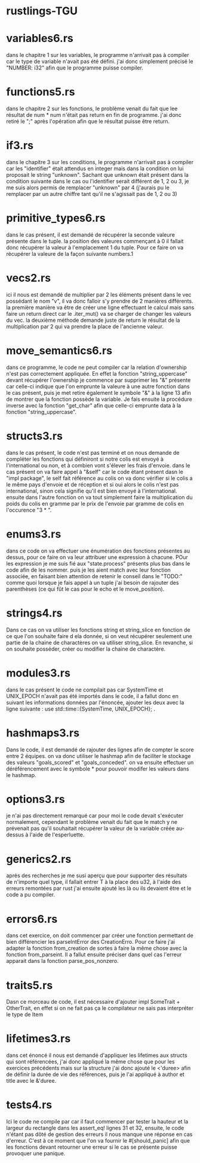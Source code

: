 # rustlings-TGU

# variables6.rs

dans le chapitre 1 sur les variables, le programme n'arrivait pas à compiler car le type de variable n'avait pas été défini. j'ai donc simplement précisé le "NUMBER: i32" afin que le programme puisse compiler.

# functions5.rs

dans le chapitre 2 sur les fonctions, le problème venait du fait que lee résultat de num * num n'était pas return en fin de programme. j'ai donc retiré le ";" après l'opération afin que le résultat puisse être return.

# if3.rs

dans le chapitre 3 sur les conditions, le programme n'arrivait pas à compiler car les "identifier" était attendus en integer mais dans la condition on lui proposait le string "unknown". Sachant que unknown était présent dans la condition suivante dans le cas ou l'identifier serait différent de 1, 2 ou 3, je me suis alors permis de remplacer "unknown" par 4 (j'aurais pu le remplacer par un autre chiffre tant qu'il ne s'agissait pas de 1, 2 ou 3)

# primitive_types6.rs

dans le cas présent, il est demandé de récupérer la seconde valeure présente dans le tuple. la position des valeures commençant à 0 il fallait donc récupérer la valeur à l'emplacement 1 du tuple. Pour ce faire on va récupérer la valeure de la façon suivante numbers.1

# vecs2.rs

ici il nous est demandé de multiplier par 2 les éléments présent dans le vec possédant le nom "v", il va donc falloir s'y prendre de 2 manières différents. la première manière va être de créer une ligne effectuant le calcul mais sans faire un return direct car le .iter_mut() va se charger de changer les valeurs du vec. la deuxième méthode demande juste de return le résultat de la multiplication par 2 qui va prendre la place de l'ancienne valeur.

# move_semantics6.rs

dans ce programme, le code ne peut compiler car la relation d'ownership n'est pas correctement appliquée. En effet la fonction "string_uppercase" devant récupérer l'ownership je commence par supprimer les "&" présente car celle-ci indique que l'on emprunte la valeure à une autre fonction dans le cas présent, puis je met retire également le symbole "&" à la ligne 13 afin de montrer que la fonction possède la variable. Je fais ensuite la procédure inverse avec la fonction "get_char" afin que celle-ci emprunte data à la fonction "string_uppercase".

# structs3.rs

dans le cas présent, le code n'est pas terminé et on nous demande de compléter les fonctions qui définiront si notre colis est envoyé à l'international ou non, et à combien vont s'élever les frais d'envoie. dans le cas présent on va faire appel à "&self" car le code étant présent dasn le "impl package", le self fait référence au colis on va donc vérifier si le colis a le même pays d'envoie et de réception et si oui alors le colis n'est pas international, sinon cela signifie qu'il est bien envoyé à l'international. ensuite dans l'autre fonction on va tout simplement faire la multiplication du poids du colis en gramme par le prix de l'envoie par gramme de colis en l'occurence "3 * <poids du colis>".

# enums3.rs

dans ce code on va effectuer une énumération des fonctions présentes au dessus, pour ce faire on va leur attribuer une expression à chacune. POur les expression je me suis fié aux "state.process" présents plus bas dans le code afin de les nommer. puis je les aient match avec leur fonction associée, en faisant bien attention de retenir le conseil dans le "TODO:" comme quoi lorsque je fais appel à un tuple j'ai besoin de rajouter des parenthèses (ce qui fût le cas pour le echo et le move_position).

# strings4.rs

Dans ce cas on va utiliser les fonctions string et string_slice en fonction de ce que l'on souhaite faire d ela donnée, si on veut récupérer seulement une partie de la chaine de charactères on va utiliser string_slice. En revanche, si on souhaite posséder, créer ou modifier la chaine de charactère.

# modules3.rs

dans le cas présent le code ne compilait pas car SystemTime et UNIX_EPOCH n'avait pas été importés dans le code, il a fallut donc en suivant les informations données par l'énoncée, ajouter les deux avec la ligne suivante : use std::time::{SystemTime, UNIX_EPOCH}; .

# hashmaps3.rs

Dans le code, il est demandé de rajouter des lignes afin de compter le score entre 2 équipes. on va donc utiliser le hashmap afin de faciliter le stockage des valeurs "goals_scored" et "goals_conceded". on va ensuite effectuer un déréférencement avec le symbole * pour pouvoir modifer les valeurs dans le hashmap.

# options3.rs

je n'ai pas directement remarqué car pour moi le code devait s'exécuter normalement, cependant le problème venait du fait que le match y ne prévenait pas qu'il souhaitait récupérer la valeur de la variable créée au-dessus à l'aide de l'esperluette.

# generics2.rs

après des recherches je me susi aperçu que pour supporter des résultats de n'importe quel type, il fallait entrer T à la place des u32, à l'aide des erreurs remontées par rust j'ai ensuite ajouté les <T> là ou ils devaient être et le code a pu compiler.

# errors6.rs

dans cet exercice, on doit commencer par créer une fonction permettant de bien différencier les parseIntError des CreationErro. Pour ce faire j'ai adapter la fonction from_creation de sortes à  faire la même chose avec la fonction from_parseint. Il a fallut ensuite préciser dans quel cas l'erreur apparait dans la fonction parse_pos_nonzero.

# traits5.rs

Dasn ce morceau de code, il est nécessaire d'ajouter impl SomeTrait + OtherTrait, en effet si on ne fait pas ça le compilateur ne sais pas interpréter le type de Item

# lifetimes3.rs

dans cet énoncé il nous est demandé d'appliquer les lifetimes aux structs qui sont référencées, j'ai donc appliqué la même chose que pour les exercices précédents mais sur la structure j'ai donc ajouté le <'duree> afin de définir la durée de vie des références, puis je l'ai appliqué à author et title avec le &'duree.

# tests4.rs

Ici le code ne compile par car il faut commencer par tester la hauteur et la largeur du rectangle dans les assert_eq! lignes 31 et 32, ensuite, le code n'étant pas dôté de gestion des erreurs il nous manque une réponse en cas d'erreur. C'est à ce moment que l'on va fournir le #[should_panic] afin que les fonctions devant retourner une erreur si le cas se présente puisse provoquer une panique.
